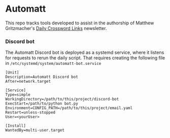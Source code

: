 # Automatt

This repo tracks tools developed to assist in the authorship of Matthew Gritzmacher's [Daily Crossword Links](https://crosswordlinks.substack.com) newsletter.

### Discord bot

The Automatt Discord bot is deployed as a systemd service, where it listens for requests to rerun the daily script. That requires creating the following file in `/etc/systemd/system/automatt-bot.service`

```
[Unit]
Description=Automatt Discord bot
After=network.target

[Service]
Type=simple
WorkingDirectory=/path/to/this/project/discord-bot
ExecStart=/path/to/python bot.py
Environment=CONFIG_PATH=/path/to/this/project/email.yaml
Restart=unless-stopped
User=<yourUser>

[Install]
WantedBy=multi-user.target
```
